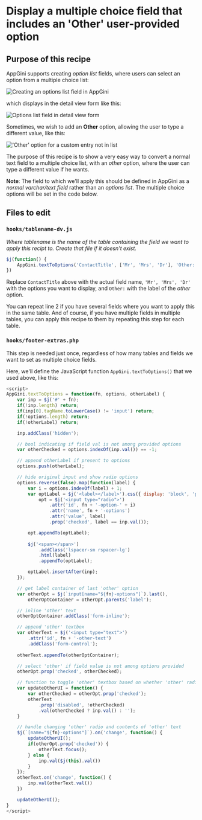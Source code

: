 # Display a multiple choice field that includes an 'Other' user-provided option

## Purpose of this recipe

AppGini supports creating _option list_ fields, where users can select an option from a multiple choice list:

![Creating an options list field in AppGini](https://cdn.bigprof.com/screencasts/option-list-field.png)

which displays in the detail view form like this:

![Options list field in detail view form](https://cdn.bigprof.com/screencasts/option-list-field-dv.png?2)

Sometimes, we wish to add an **Other** option, allowing the user to type a different value, like this:

!['Other' option for a custom entry not in list](https://cdn.bigprof.com/screencasts/option-list-field-plus-other-dv.png)

The purpose of this recipe is to show a very easy way to convert a normal text field to a multiple choice list, with
an *other* option, where the user can type a different value if he wants.

**Note**: The field to which we'll apply this should be defined in AppGini as a *normal varchar/text field* rather than an *options list*.
The multiple choice options will be set in the code below.

## Files to edit

### `hooks/tablename-dv.js`

*Where tablename is the name of the table containing the field we want to apply this recipt to. Create that file if it doesn't exist.* 

```js
$j(function() {
	AppGini.textToOptions('ContactTitle', ['Mr', 'Mrs', 'Dr'], 'Other:');
})
```

Replace `ContactTitle` above with the actual field name, `'Mr', 'Mrs', 'Dr'` with the options you want to display,
and `Other:` with the label of the *other* option.

You can repeat line 2 if you have several fields where you want to apply this in the same table.
And of course, if you have multiple fields in multiple tables, you can apply this recipe to them by repeating
this step for each table.

### `hooks/footer-extras.php`

This step is needed just once, regardless of how many tables and fields we want to set
as multiple choice fields.

Here, we'll define the JavaScript function `AppGini.textToOptions()` that we used above, like this:

```js
<script>
AppGini.textToOptions = function(fn, options, otherLabel) {
	var inp = $j('#' + fn);
	if(!inp.length) return;
	if(inp[0].tagName.toLowerCase() != 'input') return;
	if(!options.length) return;
	if(!otherLabel) return;

	inp.addClass('hidden');

	// bool indicating if field val is not among provided options
	var otherChecked = options.indexOf(inp.val()) == -1;

	// append otherLabel if present to options
	options.push(otherLabel);

	// hide original input and show radio options
	options.reverse(false).map(function(label) {
		var i = options.indexOf(label) + 1;
		var optLabel = $j('<label></label>').css({ display: 'block', 'padding-top': '7px', margin: 0 }),
			opt = $j('<input type="radio">')
				.attr('id', fn + '-option-' + i)
				.attr('name', fn + '-options')
				.attr('value', label)
				.prop('checked', label == inp.val());

		opt.appendTo(optLabel);
		
		$j('<span></span>')
			.addClass('lspacer-sm rspacer-lg')
			.html(label)
			.appendTo(optLabel);

		optLabel.insertAfter(inp);
	});

	// get label container of last 'other' option
	var otherOpt = $j(`input[name="${fn}-options"]`).last(),
		otherOptContainer = otherOpt.parents('label');

	// inline 'other' text
	otherOptContainer.addClass('form-inline');

	// append 'other' textbox
	var otherText = $j('<input type="text">')
		.attr('id', fn + '-other-text')
		.addClass('form-control');
		
	otherText.appendTo(otherOptContainer);

	// select 'other' if field value is not among options provided
	otherOpt.prop('checked', otherChecked);

	// function to toggle 'other' textbox based on whether 'other' radio is set
	var updateOtherUI = function() {
		var otherChecked = otherOpt.prop('checked');
		otherText
			.prop('disabled', !otherChecked)
			.val(otherChecked ? inp.val() : '');
	}

	// handle changing 'other' radio and contents of 'other' text
	$j(`[name="${fn}-options"]`).on('change', function() {
		updateOtherUI();
		if(otherOpt.prop('checked')) {
			otherText.focus();
		} else {
			inp.val($j(this).val())
		}
	});
	otherText.on('change', function() {
		inp.val(otherText.val())
	})

	updateOtherUI();
}
</script>
```
